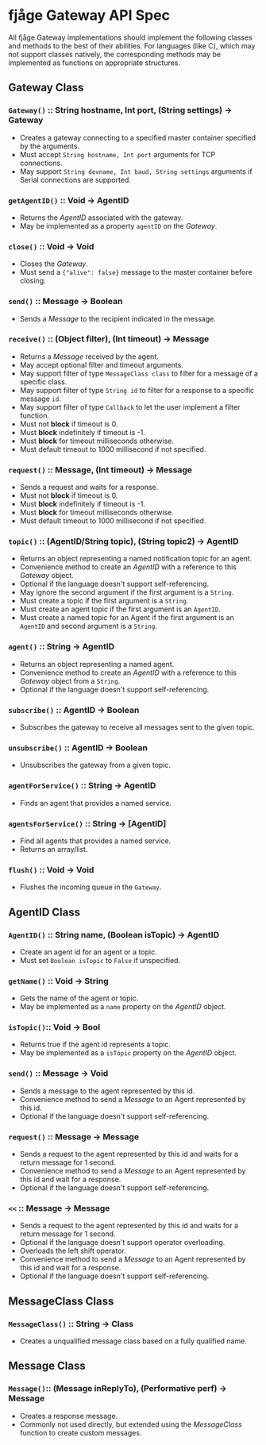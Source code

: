 fjåge Gateway API Spec
===============

All fjåge Gateway implementations should implement the following classes and methods to the best of their abilities. For languages (like C), which may not support classes natively, the corresponding methods may be implemented as functions on appropriate structures.


## Gateway Class

### `Gateway()` :: String hostname, Int port, (String settings) -> Gateway
- Creates a gateway connecting to a specified master container specified by the arguments.
- Must accept `String hostname, Int port` arguments for TCP connections.
- May support `String devname, Int baud, String settings` arguments if Serial connections are supported.

### `getAgentID()` :: Void -> AgentID
-  Returns the _AgentID_ associated with the gateway.
-  May be implemented as a property `agentID` on the _Gateway_.

### `close()` :: Void -> Void
- Closes the _Gateway_.
- Must send a `{"alive": false}` message to the master container before closing.

### `send()` :: Message -> Boolean
- Sends a _Message_ to the recipient indicated in the message.

### `receive()` :: (Object filter), (Int timeout) -> Message
- Returns a _Message_ received by the agent.
- May accept optional filter and timeout arguments.
- May support filter of type `MessageClass class` to filter for a message of a specific class.
- May support filter of type `String id` to filter for a response to a specific message `id`.
- May support filter of type `Callback` to let the user implement a filter function.
- Must not **block** if timeout is 0.
- Must **block** indefinitely if timeout is -1.
- Must **block** for timeout milliseconds otherwise.
- Must default timeout to 1000 millisecond if not specified.

### `request()` :: Message, (Int timeout) -> Message
- Sends a request and waits for a response.
- Must not **block** if timeout is 0.
- Must **block** indefinitely if timeout is -1.
- Must **block** for timeout milliseconds otherwise.
- Must default timeout to 1000 millisecond if not specified.

### `topic()` :: (AgentID/String topic), (String topic2) -> AgentID
- Returns an object representing a named notification topic for an agent.
- Convenience method to create an _AgentID_ with a reference to this _Gateway_ object.
- Optional if the language doesn't support self-referencing.
- May ignore the second argument if the first argument is a `String`.
- Must create a topic if the first argument is a `String`.
- Must create an agent topic if the first argument is an `AgentID`.
- Must create a named topic for an Agent if the first argument is an `AgentID` and second argument is a `String`.

### `agent()` :: String -> AgentID
- Returns an object representing a named agent.
- Convenience method to create an _AgentID_ with a reference to this _Gateway_ object from a `String`.
- Optional if the language doesn't support self-referencing.

### `subscribe()` :: AgentID -> Boolean
- Subscribes the gateway to receive all messages sent to the given topic.

### `unsubscribe()` :: AgentID -> Boolean
- Unsubscribes the gateway from a given topic.

### `agentForService()` :: String -> AgentID
- Finds an agent that provides a named service.

### `agentsForService()` :: String -> [AgentID]
- Find all agents that provides a named service.
- Returns an array/list.

### `flush()` :: Void -> Void
- Flushes the incoming queue in the `Gateway`.



## AgentID Class

### `AgentID()` :: String name, (Boolean isTopic) -> AgentID
- Create an agent id for an agent or a topic.
- Must set `Boolean isTopic` to `False` if unspecified.

### `getName()` :: Void -> String
- Gets the name of the agent or topic.
- May be implemented as a `name` property on the _AgentID_ object.

### `isTopic()`:: Void -> Bool
- Returns true if the agent id represents a topic.
- May be implemented as a `isTopic` property on the _AgentID_ object.

### `send()` :: Message -> Void
- Sends a message to the agent represented by this id.
- Convenience method to send a _Message_ to an Agent represented by this id.
- Optional if the language doesn't support self-referencing.

### `request()` :: Message -> Message
- Sends a request to the agent represented by this id and waits for a return message for 1 second.
- Convenience method to send a _Message_ to an Agent represented by this id and wait for a response.
- Optional if the language doesn't support self-referencing.

### `<<` :: Message -> Message
- Sends a request to the agent represented by this id and waits for a return message for 1 second.
- Optional if the language doesn't support operator overloading.
- Overloads the left shift operator.
- Convenience method to send a _Message_ to an Agent represented by this id and wait for a response.
- Optional if the language doesn't support self-referencing.



## MessageClass Class

### `MessageClass()` :: String -> Class
- Creates a unqualified message class based on a fully qualified name.



## Message Class

### `Message()`:: (Message inReplyTo), (Performative perf) -> Message
- Creates a response message.
- Commonly not used directly, but extended using the _MessageClass_ function to create custom messages.
